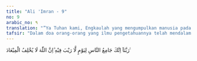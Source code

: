 ```yaml
---
title: "Ali 'Imran - 9"
no: 9
arabic_no: ٩
translation: "”Ya Tuhan kami, Engkaulah yang mengumpulkan manusia pada hari yang tidak ada keraguan padanya.” Sungguh, Allah tidak menyalahi janji."
tafsir: "Dalam doa orang-orang yang ilmu pengetahuannya telah mendalam itu tergambar pula keyakinan mereka, yaitu mereka meyakini kedatangan hari kiamat, dan setelah itu Allah mengumpulkan seluruh makhluk-Nya untuk diperhitungkan segala amal perbuatannya yang telah mereka perbuat selama mereka hidup di dunia. Mereka yakin bahwa pada hari itu Allah membalas amal baik dengan pahala yang berlipat ganda, dan membalas semua perbuatan dosa dengan azab yang setimpal.\n\nKedatangan hari akhirat dan pengumpulan makhluk pada hari itu, merupakan janji Allah kepada manusia. Orang-orang yang ilmu pengetahuannya mendalam, yakin benar bahwa Allah pasti menepati janji-Nya."
---
```

رَبَّنَآ اِنَّكَ جَامِعُ النَّاسِ لِيَوْمٍ لَّا رَيْبَ فِيْهِ ۗاِنَّ اللّٰهَ لَا يُخْلِفُ الْمِيْعَادَ ࣖ
